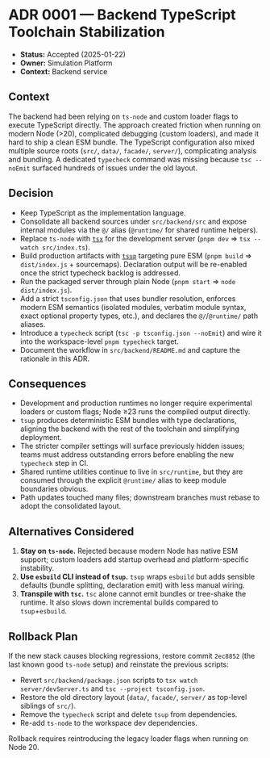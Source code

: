 # ADR 0001 — Backend TypeScript Toolchain Stabilization

- **Status:** Accepted (2025-01-22)
- **Owner:** Simulation Platform
- **Context:** Backend service

## Context

The backend had been relying on `ts-node` and custom loader flags to execute
TypeScript directly. The approach created friction when running on modern Node
(>20), complicated debugging (custom loaders), and made it hard to ship a clean
ESM bundle. The TypeScript configuration also mixed multiple source roots
(`src/`, `data/`, `facade/`, `server/`), complicating analysis and bundling. A
dedicated `typecheck` command was missing because `tsc --noEmit` surfaced
hundreds of issues under the old layout.

## Decision

- Keep TypeScript as the implementation language.
- Consolidate all backend sources under `src/backend/src` and expose internal
  modules via the `@/` alias (`@runtime/` for shared runtime helpers).
- Replace `ts-node` with [`tsx`](https://tsx.is/) for the development server
  (`pnpm dev` ⇒ `tsx --watch src/index.ts`).
- Build production artifacts with [`tsup`](https://tsup.egoist.dev/) targeting
  pure ESM (`pnpm build` ⇒ `dist/index.js` + sourcemaps). Declaration output will
  be re-enabled once the strict typecheck backlog is addressed.
- Run the packaged server through plain Node (`pnpm start` ⇒ `node dist/index.js`).
- Add a strict `tsconfig.json` that uses bundler resolution, enforces modern ESM
  semantics (isolated modules, verbatim module syntax, exact optional property
  types, etc.), and declares the `@/`/`@runtime/` path aliases.
- Introduce a `typecheck` script (`tsc -p tsconfig.json --noEmit`) and wire it
  into the workspace-level `pnpm typecheck` target.
- Document the workflow in `src/backend/README.md` and capture the rationale in
  this ADR.

## Consequences

- Development and production runtimes no longer require experimental loaders or
  custom flags; Node ≥23 runs the compiled output directly.
- `tsup` produces deterministic ESM bundles with type declarations, aligning the
  backend with the rest of the toolchain and simplifying deployment.
- The stricter compiler settings will surface previously hidden issues; teams
  must address outstanding errors before enabling the new `typecheck` step in CI.
- Shared runtime utilities continue to live in `src/runtime`, but they are
  consumed through the explicit `@runtime/` alias to keep module boundaries
  obvious.
- Path updates touched many files; downstream branches must rebase to adopt the
  consolidated layout.

## Alternatives Considered

1. **Stay on `ts-node`.** Rejected because modern Node has native ESM support;
   custom loaders add startup overhead and platform-specific instability.
2. **Use `esbuild` CLI instead of `tsup`.** `tsup` wraps `esbuild` but adds
   sensible defaults (bundle splitting, declaration emit) with less manual
   wiring.
3. **Transpile with `tsc`.** `tsc` alone cannot emit bundles or tree-shake the
   runtime. It also slows down incremental builds compared to `tsup`+`esbuild`.

## Rollback Plan

If the new stack causes blocking regressions, restore commit `2ec8852` (the last
known good `ts-node` setup) and reinstate the previous scripts:

- Revert `src/backend/package.json` scripts to `tsx watch server/devServer.ts`
  and `tsc --project tsconfig.json`.
- Restore the old directory layout (`data/`, `facade/`, `server/` as top-level
  siblings of `src/`).
- Remove the `typecheck` script and delete `tsup` from dependencies.
- Re-add `ts-node` to the workspace dev dependencies.

Rollback requires reintroducing the legacy loader flags when running on Node 20.
